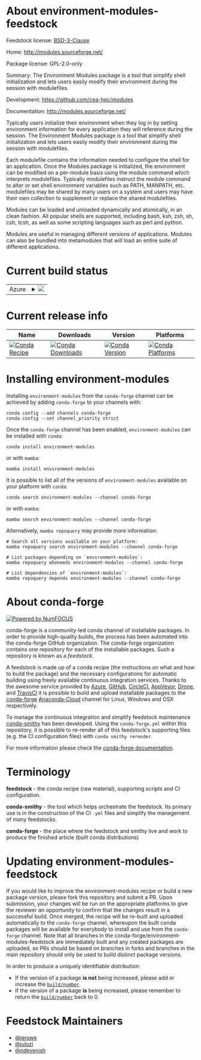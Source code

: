 About environment-modules-feedstock
===================================

Feedstock license: [BSD-3-Clause](https://github.com/conda-forge/environment-modules-feedstock/blob/main/LICENSE.txt)

Home: http://modules.sourceforge.net/

Package license: GPL-2.0-only

Summary: The Environment Modules package is a tool that simplify shell initialization and lets users easily modify their environment during the session with modulefiles.

Development: https://github.com/cea-hpc/modules

Documentation: http://modules.sourceforge.net/

Typically users initialize their environment when they log in by setting
environment information for every application they will reference during the
session. The Environment Modules package is a tool that simplify shell
initialization and lets users easily modify their environment during the
session with modulefiles.

Each modulefile contains the information needed to configure the shell for an
application. Once the Modules package is initialized, the environment can be
modified on a per-module basis using the module command which interprets
modulefiles. Typically modulefiles instruct the module command to alter or set
shell environment variables such as PATH, MANPATH, etc. modulefiles may be
shared by many users on a system and users may have their own collection to
supplement or replace the shared modulefiles.

Modules can be loaded and unloaded dynamically and atomically, in an clean
fashion. All popular shells are supported, including bash, ksh, zsh, sh, csh,
tcsh, as well as some scripting languages such as perl and python.

Modules are useful in managing different versions of applications. Modules can
also be bundled into metamodules that will load an entire suite of different
applications.


Current build status
====================


<table>
    
  <tr>
    <td>Azure</td>
    <td>
      <details>
        <summary>
          <a href="https://dev.azure.com/conda-forge/feedstock-builds/_build/latest?definitionId=4750&branchName=main">
            <img src="https://dev.azure.com/conda-forge/feedstock-builds/_apis/build/status/environment-modules-feedstock?branchName=main">
          </a>
        </summary>
        <table>
          <thead><tr><th>Variant</th><th>Status</th></tr></thead>
          <tbody><tr>
              <td>linux_64</td>
              <td>
                <a href="https://dev.azure.com/conda-forge/feedstock-builds/_build/latest?definitionId=4750&branchName=main">
                  <img src="https://dev.azure.com/conda-forge/feedstock-builds/_apis/build/status/environment-modules-feedstock?branchName=main&jobName=linux&configuration=linux%20linux_64_" alt="variant">
                </a>
              </td>
            </tr><tr>
              <td>osx_64</td>
              <td>
                <a href="https://dev.azure.com/conda-forge/feedstock-builds/_build/latest?definitionId=4750&branchName=main">
                  <img src="https://dev.azure.com/conda-forge/feedstock-builds/_apis/build/status/environment-modules-feedstock?branchName=main&jobName=osx&configuration=osx%20osx_64_" alt="variant">
                </a>
              </td>
            </tr>
          </tbody>
        </table>
      </details>
    </td>
  </tr>
</table>

Current release info
====================

| Name | Downloads | Version | Platforms |
| --- | --- | --- | --- |
| [![Conda Recipe](https://img.shields.io/badge/recipe-environment--modules-green.svg)](https://anaconda.org/conda-forge/environment-modules) | [![Conda Downloads](https://img.shields.io/conda/dn/conda-forge/environment-modules.svg)](https://anaconda.org/conda-forge/environment-modules) | [![Conda Version](https://img.shields.io/conda/vn/conda-forge/environment-modules.svg)](https://anaconda.org/conda-forge/environment-modules) | [![Conda Platforms](https://img.shields.io/conda/pn/conda-forge/environment-modules.svg)](https://anaconda.org/conda-forge/environment-modules) |

Installing environment-modules
==============================

Installing `environment-modules` from the `conda-forge` channel can be achieved by adding `conda-forge` to your channels with:

```
conda config --add channels conda-forge
conda config --set channel_priority strict
```

Once the `conda-forge` channel has been enabled, `environment-modules` can be installed with `conda`:

```
conda install environment-modules
```

or with `mamba`:

```
mamba install environment-modules
```

It is possible to list all of the versions of `environment-modules` available on your platform with `conda`:

```
conda search environment-modules --channel conda-forge
```

or with `mamba`:

```
mamba search environment-modules --channel conda-forge
```

Alternatively, `mamba repoquery` may provide more information:

```
# Search all versions available on your platform:
mamba repoquery search environment-modules --channel conda-forge

# List packages depending on `environment-modules`:
mamba repoquery whoneeds environment-modules --channel conda-forge

# List dependencies of `environment-modules`:
mamba repoquery depends environment-modules --channel conda-forge
```


About conda-forge
=================

[![Powered by
NumFOCUS](https://img.shields.io/badge/powered%20by-NumFOCUS-orange.svg?style=flat&colorA=E1523D&colorB=007D8A)](https://numfocus.org)

conda-forge is a community-led conda channel of installable packages.
In order to provide high-quality builds, the process has been automated into the
conda-forge GitHub organization. The conda-forge organization contains one repository
for each of the installable packages. Such a repository is known as a *feedstock*.

A feedstock is made up of a conda recipe (the instructions on what and how to build
the package) and the necessary configurations for automatic building using freely
available continuous integration services. Thanks to the awesome service provided by
[Azure](https://azure.microsoft.com/en-us/services/devops/), [GitHub](https://github.com/),
[CircleCI](https://circleci.com/), [AppVeyor](https://www.appveyor.com/),
[Drone](https://cloud.drone.io/welcome), and [TravisCI](https://travis-ci.com/)
it is possible to build and upload installable packages to the
[conda-forge](https://anaconda.org/conda-forge) [Anaconda-Cloud](https://anaconda.org/)
channel for Linux, Windows and OSX respectively.

To manage the continuous integration and simplify feedstock maintenance
[conda-smithy](https://github.com/conda-forge/conda-smithy) has been developed.
Using the ``conda-forge.yml`` within this repository, it is possible to re-render all of
this feedstock's supporting files (e.g. the CI configuration files) with ``conda smithy rerender``.

For more information please check the [conda-forge documentation](https://conda-forge.org/docs/).

Terminology
===========

**feedstock** - the conda recipe (raw material), supporting scripts and CI configuration.

**conda-smithy** - the tool which helps orchestrate the feedstock.
                   Its primary use is in the construction of the CI ``.yml`` files
                   and simplify the management of *many* feedstocks.

**conda-forge** - the place where the feedstock and smithy live and work to
                  produce the finished article (built conda distributions)


Updating environment-modules-feedstock
======================================

If you would like to improve the environment-modules recipe or build a new
package version, please fork this repository and submit a PR. Upon submission,
your changes will be run on the appropriate platforms to give the reviewer an
opportunity to confirm that the changes result in a successful build. Once
merged, the recipe will be re-built and uploaded automatically to the
`conda-forge` channel, whereupon the built conda packages will be available for
everybody to install and use from the `conda-forge` channel.
Note that all branches in the conda-forge/environment-modules-feedstock are
immediately built and any created packages are uploaded, so PRs should be based
on branches in forks and branches in the main repository should only be used to
build distinct package versions.

In order to produce a uniquely identifiable distribution:
 * If the version of a package **is not** being increased, please add or increase
   the [``build/number``](https://docs.conda.io/projects/conda-build/en/latest/resources/define-metadata.html#build-number-and-string).
 * If the version of a package **is** being increased, please remember to return
   the [``build/number``](https://docs.conda.io/projects/conda-build/en/latest/resources/define-metadata.html#build-number-and-string)
   back to 0.

Feedstock Maintainers
=====================

* [@jerowe](https://github.com/jerowe/)
* [@julozi](https://github.com/julozi/)
* [@ndevenish](https://github.com/ndevenish/)

